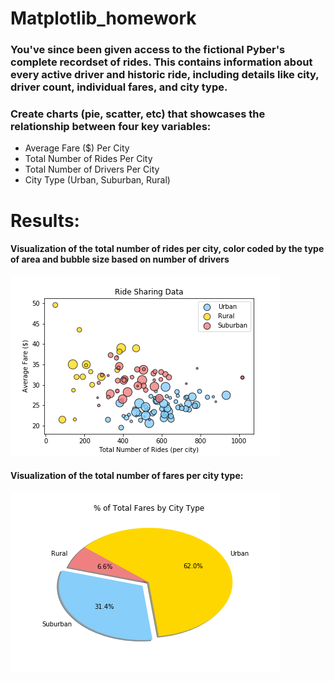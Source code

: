 # Matplotlib_homework

### You've since been given access to the fictional Pyber's complete recordset of rides. This contains information about every active driver and historic ride, including details like city, driver count, individual fares, and city type. 

### Create charts (pie, scatter, etc) that showcases the relationship between four key variables:

* Average Fare ($) Per City
* Total Number of Rides Per City
* Total Number of Drivers Per City
* City Type (Urban, Suburban, Rural)

# Results:

#### Visualization of the total number of rides per city, color coded by the type of area and bubble size based on number of drivers

![image](https://github.com/kkh1178/Matplotlib_homework/blob/master/ridesharing.png)

#### Visualization of the total number of fares per city type:

![image](https://github.com/kkh1178/Matplotlib_homework/blob/master/TotalFaresPie.png)